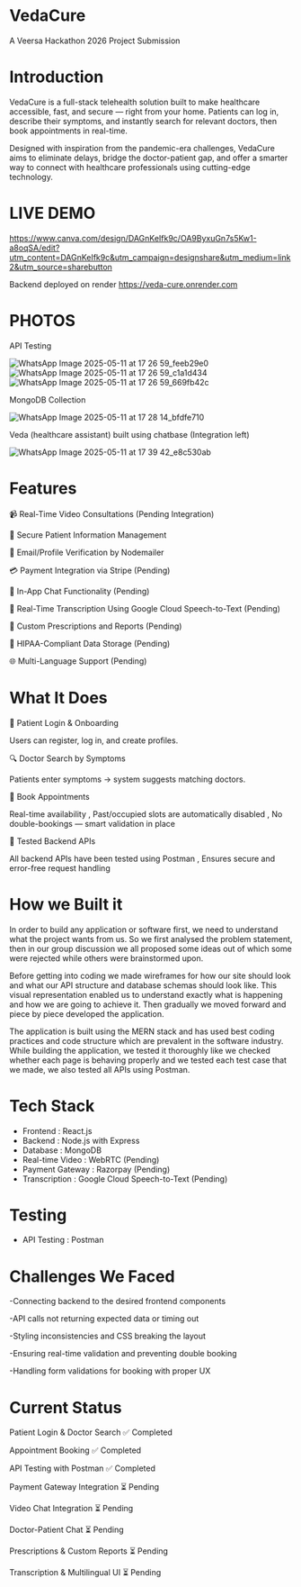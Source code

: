 # VedaCure
A Veersa Hackathon 2026 Project Submission

# Introduction
VedaCure is a full-stack telehealth solution built to make healthcare accessible, fast, and secure — right from your home. Patients can log in, describe their symptoms, and instantly search for relevant doctors, then book appointments in real-time.

Designed with inspiration from the pandemic-era challenges, VedaCure aims to eliminate delays, bridge the doctor-patient gap, and offer a smarter way to connect with healthcare professionals using cutting-edge technology.

# LIVE DEMO
https://www.canva.com/design/DAGnKeIfk9c/OA9ByxuGn7s5Kw1-a8oqSA/edit?utm_content=DAGnKeIfk9c&utm_campaign=designshare&utm_medium=link2&utm_source=sharebutton

Backend deployed on render
https://veda-cure.onrender.com


# PHOTOS

API Testing

![WhatsApp Image 2025-05-11 at 17 26 59_feeb29e0](https://github.com/user-attachments/assets/6416f190-414f-40f2-a075-5a046cfbdd74)
![WhatsApp Image 2025-05-11 at 17 26 59_c1a1d434](https://github.com/user-attachments/assets/69ff1589-c8dd-4b24-8deb-8a63fc11528c)
![WhatsApp Image 2025-05-11 at 17 26 59_669fb42c](https://github.com/user-attachments/assets/21e16b0e-1a1e-48af-a18d-48090b7c0738)



MongoDB Collection

![WhatsApp Image 2025-05-11 at 17 28 14_bfdfe710](https://github.com/user-attachments/assets/06cd7e38-3b60-4534-943e-1ace87cc4851)



Veda (healthcare assistant) built using chatbase (Integration left)

![WhatsApp Image 2025-05-11 at 17 39 42_e8c530ab](https://github.com/user-attachments/assets/900c3831-8d42-4896-a055-fedf435774dc)


# Features
📹 Real-Time Video Consultations (Pending Integration)

🔐 Secure Patient Information Management

📩 Email/Profile Verification by Nodemailer

💳 Payment Integration via Stripe (Pending)

💬 In-App Chat Functionality (Pending)

📝 Real-Time Transcription Using Google Cloud Speech-to-Text (Pending)

🧾 Custom Prescriptions and Reports (Pending)

📜 HIPAA-Compliant Data Storage (Pending)

🌐 Multi-Language Support (Pending)

# What It Does
👤 Patient Login & Onboarding

Users can register, log in, and create profiles.

🔍 Doctor Search by Symptoms

Patients enter symptoms → system suggests matching doctors.

📆 Book Appointments

Real-time availability , Past/occupied slots are automatically disabled , No double-bookings — smart validation in place

🧪 Tested Backend APIs

All backend APIs have been tested using Postman , Ensures secure and error-free request handling

# How we Built it
In order to build any application or software first, we need to understand what the project wants from us. So we first analysed the problem statement, then in our group discussion we all proposed some ideas out of which some were rejected while others were brainstormed upon.

Before getting into coding we made wireframes for how our site should look and what our API structure and database schemas should look like. This visual representation enabled us to understand exactly what is happening and how we are going to achieve it. Then gradually we moved forward and piece by piece developed the application.

The application is built using the MERN stack and has used best coding practices and code structure which are prevalent in the software industry. While building the application, we tested it thoroughly like we checked whether each page is behaving properly and we tested each test case that we made, we also tested all APIs using Postman.

# Tech Stack
 
- Frontend :	React.js
- Backend	 :  Node.js with Express
- Database :  MongoDB
- Real-time Video	: WebRTC (Pending)
- Payment Gateway	: Razorpay (Pending)
- Transcription	: Google Cloud Speech-to-Text (Pending)

# Testing
- API Testing	: Postman

# Challenges We Faced
-Connecting backend to the desired frontend components

-API calls not returning expected data or timing out

-Styling inconsistencies and CSS breaking the layout

-Ensuring real-time validation and preventing double booking

-Handling form validations for booking with proper UX

# Current Status

Patient Login & Doctor Search	                    ✅ Completed

Appointment Booking	                              ✅ Completed

API Testing with Postman                         	✅ Completed

Payment Gateway Integration                     	⏳ Pending

Video Chat Integration	                          ⏳ Pending

Doctor-Patient Chat	                              ⏳ Pending

Prescriptions & Custom Reports	                  ⏳ Pending

Transcription & Multilingual UI	                  ⏳ Pending
